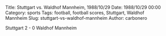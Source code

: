 Title: Stuttgart vs. Waldhof Mannheim, 1988/10/29
Date: 1988/10/29 00:00
Category: sports
Tags: football, football scores, Stuttgart, Waldhof Mannheim
Slug: stuttgart-vs-waldhof-mannheim
Author: carbonero


Stuttgart 2 - 0 Waldhof Mannheim
